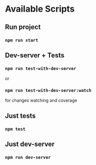 # Available Scripts

## Run project
### `npm run start`

## Dev-server + Tests
### `npm run test-with-dev-server`
or
### `npm run test-with-dev-server:watch`
for changes watching and coverage

## Just tests
### `npm test`

## Just dev-server
### `npm run dev-server`
